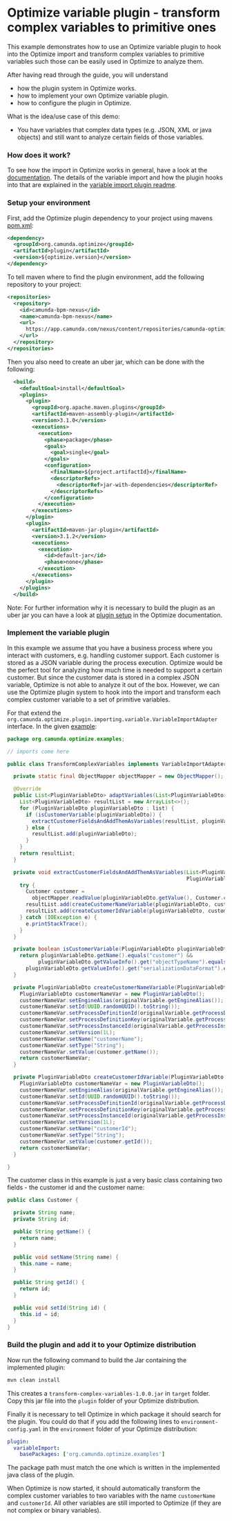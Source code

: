 # Optimize variable plugin - transform complex variables to primitive ones

This example demonstrates how to use an Optimize variable plugin to hook into the
Optimize import and transform complex variables to primitive variables such those
can be easily used in Optimize to analyze them. 

After having read through the guide, you will understand

* how the plugin system in Optimize works.
* how to implement your own Optimize variable plugin.
* how to configure the plugin in Optimize.

What is the idea/use case of this demo:

* You have variables that complex data types (e.g. JSON, XML or java objects) and
still want to analyze certain fields of those variables. 

### How does it work?

To see how the import in Optimize works in general, have a look at the [documentation][5]. 
The details of the variable import and how the plugin hooks into that 
are explained in the [variable import plugin readme][6].

### Setup your environment

First, add the Optimize plugin dependency to your project using mavens [pom.xml][4]:

```xml
<dependency>
  <groupId>org.camunda.optimize</groupId>
  <artifactId>plugin</artifactId>
  <version>${optimize.version}</version>
</dependency>
```

To tell maven where to find the plugin environment, add the following repository to your project:

```xml
<repositories>
  <repository>
    <id>camunda-bpm-nexus</id>
    <name>camunda-bpm-nexus</name>
    <url>
      https://app.camunda.com/nexus/content/repositories/camunda-optimize
    </url>
  </repository>
</repositories>
```

Then you also need to create an uber jar, which can be done with the following:
```xml
  <build>
    <defaultGoal>install</defaultGoal>
    <plugins>
      <plugin>
        <groupId>org.apache.maven.plugins</groupId>
        <artifactId>maven-assembly-plugin</artifactId>
        <version>3.1.0</version>
        <executions>
          <execution>
            <phase>package</phase>
            <goals>
              <goal>single</goal>
            </goals>
            <configuration>
              <finalName>${project.artifactId}</finalName>
              <descriptorRefs>
                <descriptorRef>jar-with-dependencies</descriptorRef>
              </descriptorRefs>
            </configuration>
          </execution>
        </executions>
      </plugin>
      <plugin>
        <artifactId>maven-jar-plugin</artifactId>
        <version>3.1.2</version>
        <executions>
          <execution>
            <id>default-jar</id>
            <phase>none</phase>
          </execution>
        </executions>
      </plugin>
    </plugins>
  </build>
```
Note: For further information why it is necessary to build the plugin as an uber jar you can have a look
at [plugin setup][7] in the Optimize documentation.

### Implement the variable plugin

In this example we assume that you have a business process where you interact with
customers, e.g. handling customer support.  Each customer is stored as a JSON variable during the process execution.
Optimize would be the perfect tool for analyzing how much time is needed to support a certain customer.
But since the customer data is stored in a complex JSON variable, Optimize is not able to analyze it out of the box.
However, we can use the Optimize plugin system to hook into the import and transform each complex customer variable 
to a set of primitive variables.

For that extend the 
`org.camunda.optimize.plugin.importing.variable.VariableImportAdapter` interface. In 
the given [example][2]:

```java
package org.camunda.optimize.examples;

// imports come here

public class TransformComplexVariables implements VariableImportAdapter {

  private static final ObjectMapper objectMapper = new ObjectMapper();

  @Override
  public List<PluginVariableDto> adaptVariables(List<PluginVariableDto> list) {
    List<PluginVariableDto> resultList = new ArrayList<>();
    for (PluginVariableDto pluginVariableDto : list) {
      if (isCustomerVariable(pluginVariableDto)) {
        extractCustomerFieldsAndAddThemAsVariables(resultList, pluginVariableDto);
      } else {
        resultList.add(pluginVariableDto);
      }
    }
    return resultList;
  }

  private void extractCustomerFieldsAndAddThemAsVariables(List<PluginVariableDto> resultList,
                                                          PluginVariableDto pluginVariableDto) {
    try {
      Customer customer =
        objectMapper.readValue(pluginVariableDto.getValue(), Customer.class);
      resultList.add(createCustomerNameVariable(pluginVariableDto, customer));
      resultList.add(createCustomerIdVariable(pluginVariableDto, customer));
    } catch (IOException e) {
      e.printStackTrace();
    }
  }

  private boolean isCustomerVariable(PluginVariableDto pluginVariableDto) {
    return pluginVariableDto.getName().equals("customer") &&
          pluginVariableDto.getValueInfo().get("objectTypeName").equals("org.camunda.optimize.examples.Customer") &&
      pluginVariableDto.getValueInfo().get("serializationDataFormat").equals("application/json");
  }

  private PluginVariableDto createCustomerNameVariable(PluginVariableDto originalVariable, Customer customer) {
    PluginVariableDto customerNameVar = new PluginVariableDto();
    customerNameVar.setEngineAlias(originalVariable.getEngineAlias());
    customerNameVar.setId(UUID.randomUUID().toString());
    customerNameVar.setProcessDefinitionId(originalVariable.getProcessDefinitionId());
    customerNameVar.setProcessDefinitionKey(originalVariable.getProcessDefinitionKey());
    customerNameVar.setProcessInstanceId(originalVariable.getProcessInstanceId());
    customerNameVar.setVersion(1L);
    customerNameVar.setName("customerName");
    customerNameVar.setType("String");
    customerNameVar.setValue(customer.getName());
    return customerNameVar;
  }

  private PluginVariableDto createCustomerIdVariable(PluginVariableDto originalVariable, Customer customer) {
    PluginVariableDto customerNameVar = new PluginVariableDto();
    customerNameVar.setEngineAlias(originalVariable.getEngineAlias());
    customerNameVar.setId(UUID.randomUUID().toString());
    customerNameVar.setProcessDefinitionId(originalVariable.getProcessDefinitionId());
    customerNameVar.setProcessDefinitionKey(originalVariable.getProcessDefinitionKey());
    customerNameVar.setProcessInstanceId(originalVariable.getProcessInstanceId());
    customerNameVar.setVersion(1L);
    customerNameVar.setName("customerId");
    customerNameVar.setType("String");
    customerNameVar.setValue(customer.getId());
    return customerNameVar;
  }

}
```

The customer class in this example is just a very basic class containing two fields - 
the customer id and the customer name:

```java
public class Customer {

  private String name;
  private String id;

  public String getName() {
    return name;
  }

  public void setName(String name) {
    this.name = name;
  }

  public String getId() {
    return id;
  }

  public void setId(String id) {
    this.id = id;
  }
}
```

### Build the plugin and add it to your Optimize distribution

Now run the following command to build the Jar containing the implemented plugin:

```cmd
mvn clean install
```

This creates a `transform-complex-variables-1.0.0.jar` in `target` folder. Copy this
jar file into the `plugin` folder of your Optimize distribution.

Finally it is necessary to tell Optimize in which package it should search for the plugin. You 
could do that if you add the following lines to `environment-config.yaml` in the 
`environment` folder of your Optimize distribution:
```yaml
plugin:
  variableImport:
    basePackages: ['org.camunda.optimize.examples']
```

The package path must match the one which is written in the implemented java class of the plugin.

When Optimize is now started, it should automatically transform the complex customer variables to
two variables with the name `customerName` and `customerId`. All other variables are still imported 
to Optimize (if they are not complex or binary variables).

[1]: ../docs/optimize-variable-import.png
[2]: src/main/java/org/camunda/optimize/examples/TransformComplexVariables.java
[3]: src/main/java/org/camunda/optimize/examples/Customer.java
[4]: pom.xml
[5]: https://docs.camunda.org/optimize/latest/technical-guide/import/import-overview/
[6]: ../README.md
[7]: https://docs.camunda.org/optimize/latest/technical-guide/plugins/#setup-your-environment